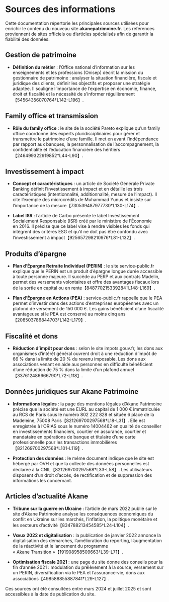# Sources des informations

Cette documentation répertorie les principales sources utilisées pour enrichir le contenu du nouveau site **akanepatrimoine.fr**. Les références proviennent de sites officiels ou d’articles spécialisés afin de garantir la fiabilité des données.

## Gestion de patrimoine

* **Définition du métier** : l’Office national d’information sur les enseignements et les professions (Onisep) décrit la mission du gestionnaire de patrimoine : analyser la situation financière, fiscale et juridique des clients, définir les objectifs et proposer une stratégie adaptée. Il souligne l’importance de l’expertise en économie, finance, droit et fiscalité et la nécessité de s’informer régulièrement【54564356070764†L142-L196】.

## Family office et transmission

* **Rôle du family office** : le site de la société Pareto explique qu’un family office coordonne des experts pluridisciplinaires pour gérer et transmettre le patrimoine d’une famille. Il met en avant l’indépendance par rapport aux banques, la personnalisation de l’accompagnement, la confidentialité et l’éducation financière des héritiers【246499322919852†L44-L90】.

## Investissement à impact

* **Concept et caractéristiques** : un article de Société Générale Private Banking définit l’investissement à impact et en détaille les trois caractéristiques (intentionnalité, additionnalité, mesure de l’impact). Il cite l’exemple des microcrédits de Muhammad Yunus et insiste sur l’importance de la mesure【730539487977730†L130-L174】.

* **Label ISR** : l’article de Carbo présente le label Investissement Socialement Responsable (ISR) créé par le ministère de l’Économie en 2016. Il précise que ce label vise à rendre visibles les fonds qui intègrent des critères ESG et qu’il ne doit pas être confondu avec l’investissement à impact【925657298210976†L81-L132】.

## Produits d’épargne

* **Plan d’Épargne Retraite Individuel (PERIN)** : le site service-public.fr explique que le PERIN est un produit d’épargne longue durée accessible à toute personne majeure. Il succède au PERP et aux contrats Madelin, permet des versements volontaires et offre des avantages fiscaux lors de la sortie en capital ou en rente【848770215339284†L148-L169】.

* **Plan d’Épargne en Actions (PEA)** : service-public.fr rappelle que le PEA permet d’investir dans des actions d’entreprises européennes avec un plafond de versement de 150 000 €. Les gains bénéficient d’une fiscalité avantageuse si le PEA est conservé au moins cinq ans【208503786844703†L142-L179】.

## Fiscalité et dons

* **Réduction d’impôt pour dons** : selon le site impots.gouv.fr, les dons aux organismes d’intérêt général ouvrent droit à une réduction d’impôt de 66 % dans la limite de 20 % du revenu imposable. Les dons aux associations venant en aide aux personnes en difficulté bénéficient d’une réduction de 75 % dans la limite d’un plafond annuel【337612486666790†L72-L118】.

## Données juridiques sur Akane Patrimoine

* **Informations légales** : la page des mentions légales d’Akane Patrimoine précise que la société est une EURL au capital de 1 000 € immatriculée au RCS de Paris sous le numéro 802 222 828 et située 6 place de la Madeleine, 75008 Paris【821269700297568†L18-L31】. Elle est enregistrée à l’ORIAS sous le numéro 14004462 en qualité de conseiller en investissements financiers, courtier en assurance, courtier et mandataire en opérations de banque et titulaire d’une carte professionnelle pour les transactions immobilières【821269700297568†L101-L119】.

* **Protection des données** : le même document indique que le site est hébergé par OVH et que la collecte des données personnelles est déclarée à la CNIL【821269700297568†L33-L58】. Les utilisateurs disposent d’un droit d’accès, de rectification et de suppression des informations les concernant.

## Articles d’actualité Akane

* **Tribune sur la guerre en Ukraine** : l’article de mars 2022 publié sur le site d’Akane Patrimoine analyse les conséquences économiques du conflit en Ukraine sur les marchés, l’inflation, la politique monétaire et les secteurs d’activité【834788213454585†L24-L104】.

* **Vœux 2022 et digitalisation** : la publication de janvier 2022 annonce la digitalisation des démarches, l’amélioration du reporting, l’augmentation de la réactivité et le lancement du programme « Akane Transition »【191908958509663†L39-L71】.

* **Optimisation fiscale 2021** : une page du site donne des conseils pour la fin d’année 2021 : modulation du prélèvement à la source, versement sur un PERIN, diversification via le PEA et l’assurance‑vie, dons aux associations【498588855887841†L29-L127】.

Ces sources ont été consultées entre mars 2024 et juillet 2025 et sont accessibles à la date de publication du site.
